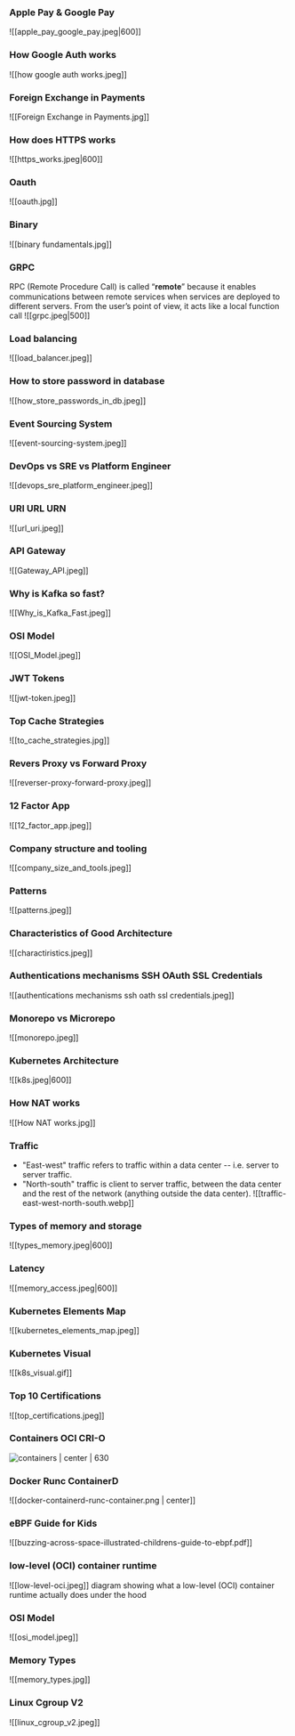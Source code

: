 ### Apple Pay & Google Pay
![[apple_pay_google_pay.jpeg|600]]
### How Google Auth works
![[how google auth works.jpeg]]
### Foreign Exchange in Payments
![[Foreign Exchange in Payments.jpg]]
### How does HTTPS works
![[https_works.jpeg|600]]
### Oauth
![[oauth.jpg]]
### Binary
![[binary fundamentals.jpg]]
### GRPC
RPC (Remote Procedure Call) is called “𝐫𝐞𝐦𝐨𝐭𝐞” because it enables communications between remote services when services are deployed to different servers. From the user’s point of view, it acts like a local function call
![[grpc.jpeg|500]]
### Load balancing
![[load_balancer.jpeg]]
### How to store password in database
![[how_store_passwords_in_db.jpeg]]
### Event Sourcing System
![[event-sourcing-system.jpeg]]
### DevOps vs SRE vs Platform Engineer
![[devops_sre_platform_engineer.jpeg]]
### URI URL URN
![[url_uri.jpeg]]
### API Gateway
![[Gateway_API.jpeg]]
### Why is Kafka so fast?
![[Why_is_Kafka_Fast.jpeg]]
### OSI Model
![[OSI_Model.jpeg]]
### JWT Tokens
![[jwt-token.jpeg]]
### Top Cache Strategies
![[to_cache_strategies.jpg]]
### Revers Proxy vs Forward Proxy
![[reverser-proxy-forward-proxy.jpeg]]
### 12 Factor App
![[12_factor_app.jpeg]]
### Company structure and tooling
![[company_size_and_tools.jpeg]]

### Patterns
![[patterns.jpeg]]
### Characteristics of Good Architecture
![[charactiristics.jpeg]]
### Authentications mechanisms SSH OAuth SSL Credentials
![[authentications mechanisms ssh oath ssl credentials.jpeg]]
### Monorepo vs Microrepo
![[monorepo.jpeg]]

### Kubernetes Architecture
  ![[k8s.jpeg|600]]

### How NAT works
![[How NAT works.jpg]]
### Traffic
- "East-west" traffic refers to traffic within a data center -- i.e. server to server traffic. 
- "North-south" traffic is client to server traffic, between the data center and the rest of the network (anything outside the data center).
![[traffic-east-west-north-south.webp]]
### Types of memory and storage
![[types_memory.jpeg|600]]

### Latency
![[memory_access.jpeg|600]]

### Kubernetes Elements Map
![[kubernetes_elements_map.jpeg]]
### Kubernetes Visual
![[k8s_visual.gif]]
### Top 10 Certifications
![[top_certifications.jpeg]]

### Containers OCI CRI-O
![containers | center | 630](docker-k8s-oci-cri-o-containerd-runc.png)

### Docker Runc ContainerD
![[docker-containerd-runc-container.png | center]]


### eBPF Guide for Kids
![[buzzing-across-space-illustrated-childrens-guide-to-ebpf.pdf]]

### low-level (OCI) container runtime
![[low-level-oci.jpeg]]
diagram showing what a low-level (OCI) container runtime actually does under the hood

### OSI Model
![[osi_model.jpeg]]
### Memory Types
![[memory_types.jpg]]
### Linux Cgroup V2
![[linux_cgroup_v2.jpeg]]